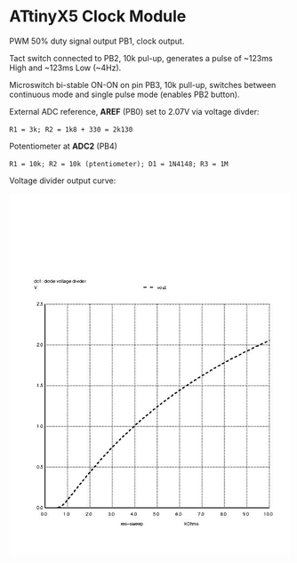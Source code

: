 # ATtinyX5 Clock Module

PWM 50% duty signal output PB1, clock output.

Tact switch connected to PB2, 10k pul-up, generates a pulse of ~123ms High and ~123ms Low (~4Hz). 

Microswitch bi-stable ON-ON on pin PB3, 10k pull-up, switches between continuous mode and single pulse mode (enables PB2 button).

External ADC  reference, **AREF** (PB0) set to 2.07V via voltage divder:

`R1 = 3k; R2 = 1k8 + 330 = 2k130`

Potentiometer at **ADC2** (PB4)

`R1 = 10k; R2 = 10k (ptentiometer); D1 = 1N4148; R3 = 1M`

Voltage divider output curve:

![potentiometer](https://raw.githubusercontent.com/adamallaf/attiny85_pro/master/tinyX5_clock_generator/ng_spice/potentiometer_plot.jpg)
